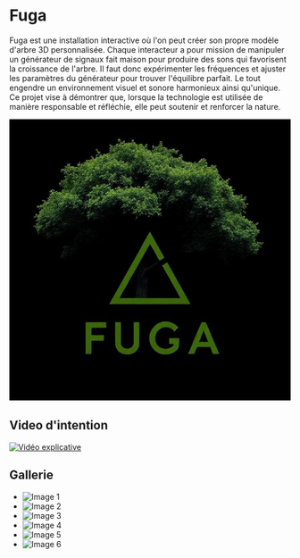 # Fuga

Fuga est une installation interactive où l'on peut créer son propre modèle d'arbre 3D personnalisée. Chaque interacteur a pour mission de manipuler un générateur de signaux fait maison pour produire des sons qui favorisent la croissance de l'arbre. Il faut donc expérimenter les fréquences et ajuster les paramètres du générateur pour trouver l'équilibre parfait. Le tout engendre un environnement visuel et sonore harmonieux ainsi qu'unique. Ce projet vise à démontrer que, lorsque la technologie est utilisée de manière responsable et réfléchie, elle peut soutenir et renforcer la nature. 

![FUGA](Assets/Images/logo/logo.jfif)

## Video d'intention
[![Vidéo explicative](https://img.youtube.com/vi/rhUf4A05L-w/0.jpg)](https://youtu.be/rhUf4A05L-w)

## Gallerie

* ![Image 1](https://placehold.co/400x400?text=1+image)
* ![Image 2](https://placehold.co/400x400?text=2+image)
* ![Image 3](https://placehold.co/400x400?text=3+image)
* ![Image 4](https://placehold.co/400x400?text=4+image)
* ![Image 5](https://placehold.co/400x400?text=5+image)
* ![Image 6](https://placehold.co/400x400?text=6+image)

